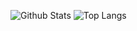 ![Github Stats](https://github-readme-stats.vercel.app/api?username=rpruizc&count_private=true&show_icons=true&theme=synthwave)
![Top Langs](https://github-readme-stats.vercel.app/api/top-langs/?username=rpruizc)
